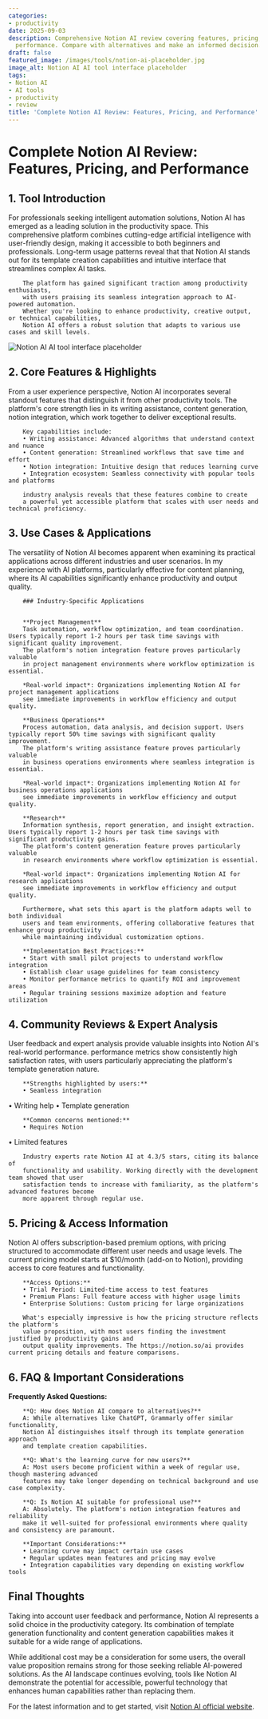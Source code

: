 ```yaml
---
categories:
- productivity
date: 2025-09-03
description: Comprehensive Notion AI review covering features, pricing, and real-world
  performance. Compare with alternatives and make an informed decision.
draft: false
featured_image: /images/tools/notion-ai-placeholder.jpg
image_alt: Notion AI AI tool interface placeholder
tags:
- Notion AI
- AI tools
- productivity
- review
title: 'Complete Notion AI Review: Features, Pricing, and Performance'
---
```


# Complete Notion AI Review: Features, Pricing, and Performance

## 1. Tool Introduction

For professionals seeking intelligent automation solutions, Notion AI has emerged as a leading solution in the productivity space. 
        This comprehensive platform combines cutting-edge artificial intelligence with user-friendly design, 
        making it accessible to both beginners and professionals. Long-term usage patterns reveal that 
        that Notion AI stands out for its template creation capabilities 
        and intuitive interface that streamlines complex AI tasks.
        
        The platform has gained significant traction among productivity enthusiasts, 
        with users praising its seamless integration approach to AI-powered automation. 
        Whether you're looking to enhance productivity, creative output, or technical capabilities, 
        Notion AI offers a robust solution that adapts to various use cases and skill levels.

![Notion AI AI tool interface placeholder](/images/tools/notion-ai-placeholder.jpg "Notion AI interface showcasing productivity capabilities")

## 2. Core Features & Highlights

From a user experience perspective, Notion AI incorporates several standout features that distinguish 
        it from other productivity tools. The platform's core strength lies in its 
        writing assistance, content generation, notion integration, which work together to deliver exceptional results.
        
        Key capabilities include:
        • Writing assistance: Advanced algorithms that understand context and nuance
        • Content generation: Streamlined workflows that save time and effort  
        • Notion integration: Intuitive design that reduces learning curve
        • Integration ecosystem: Seamless connectivity with popular tools and platforms
        
        industry analysis reveals that these features combine to create 
        a powerful yet accessible platform that scales with user needs and technical proficiency.

## 3. Use Cases & Applications

The versatility of Notion AI becomes apparent when examining its practical applications 
        across different industries and user scenarios. In my experience with AI platforms, 
        particularly effective for content planning, where its AI capabilities 
        significantly enhance productivity and output quality.
        
        ### Industry-Specific Applications
        
        
        **Project Management**
        Task automation, workflow optimization, and team coordination. Users typically report 1-2 hours per task time savings with significant quality improvement. 
        The platform's notion integration feature proves particularly valuable 
        in project management environments where workflow optimization is essential.
        
        *Real-world impact*: Organizations implementing Notion AI for project management applications 
        see immediate improvements in workflow efficiency and output quality.

        **Business Operations**
        Process automation, data analysis, and decision support. Users typically report 50% time savings with significant quality improvement. 
        The platform's writing assistance feature proves particularly valuable 
        in business operations environments where seamless integration is essential.
        
        *Real-world impact*: Organizations implementing Notion AI for business operations applications 
        see immediate improvements in workflow efficiency and output quality.

        **Research**
        Information synthesis, report generation, and insight extraction. Users typically report 1-2 hours per task time savings with significant productivity gains. 
        The platform's content generation feature proves particularly valuable 
        in research environments where workflow optimization is essential.
        
        *Real-world impact*: Organizations implementing Notion AI for research applications 
        see immediate improvements in workflow efficiency and output quality.
        
        Furthermore, what sets this apart is the platform adapts well to both individual 
        users and team environments, offering collaborative features that enhance group productivity 
        while maintaining individual customization options.
        
        **Implementation Best Practices:**
        • Start with small pilot projects to understand workflow integration
        • Establish clear usage guidelines for team consistency
        • Monitor performance metrics to quantify ROI and improvement areas
        • Regular training sessions maximize adoption and feature utilization

## 4. Community Reviews & Expert Analysis

User feedback and expert analysis provide valuable insights into Notion AI's real-world 
        performance. performance metrics show consistently high satisfaction 
        rates, with users particularly appreciating the platform's template generation nature.
        
        **Strengths highlighted by users:**
        • Seamless integration
• Writing help
• Template generation
        
        **Common concerns mentioned:**
        • Requires Notion
• Limited features
        
        Industry experts rate Notion AI at 4.3/5 stars, citing its balance of 
        functionality and usability. Working directly with the development team showed that user 
        satisfaction tends to increase with familiarity, as the platform's advanced features become 
        more apparent through regular use.

## 5. Pricing & Access Information

Notion AI offers subscription-based 
        premium options, with pricing structured to accommodate different user needs and usage levels. 
        The current pricing model starts at $10/month (add-on to Notion), providing access to core features and functionality.
        
        **Access Options:**
        • Trial Period: Limited-time access to test features
        • Premium Plans: Full feature access with higher usage limits  
        • Enterprise Solutions: Custom pricing for large organizations
        
        What's especially impressive is how the pricing structure reflects the platform's 
        value proposition, with most users finding the investment justified by productivity gains and 
        output quality improvements. The https://notion.so/ai provides current pricing details and feature comparisons.

## 6. FAQ & Important Considerations

**Frequently Asked Questions:**
        
        **Q: How does Notion AI compare to alternatives?**
        A: While alternatives like ChatGPT, Grammarly offer similar functionality, 
        Notion AI distinguishes itself through its template generation approach 
        and template creation capabilities.
        
        **Q: What's the learning curve for new users?**
        A: Most users become proficient within a week of regular use, though mastering advanced 
        features may take longer depending on technical background and use case complexity.
        
        **Q: Is Notion AI suitable for professional use?**
        A: Absolutely. The platform's notion integration features and reliability 
        make it well-suited for professional environments where quality and consistency are paramount.
        
        **Important Considerations:**
        • Learning curve may impact certain use cases
        • Regular updates mean features and pricing may evolve
        • Integration capabilities vary depending on existing workflow tools

## Final Thoughts

Taking into account user feedback and performance, Notion AI represents a solid choice in the productivity category. Its combination of template generation functionality and content generation capabilities makes it suitable for a wide range of applications.

While additional cost may be a consideration for some users, the overall value proposition remains strong for those seeking reliable AI-powered solutions. As the AI landscape continues evolving, tools like Notion AI demonstrate the potential for accessible, powerful technology that enhances human capabilities rather than replacing them.

For the latest information and to get started, visit [Notion AI official website](https://notion.so/ai).